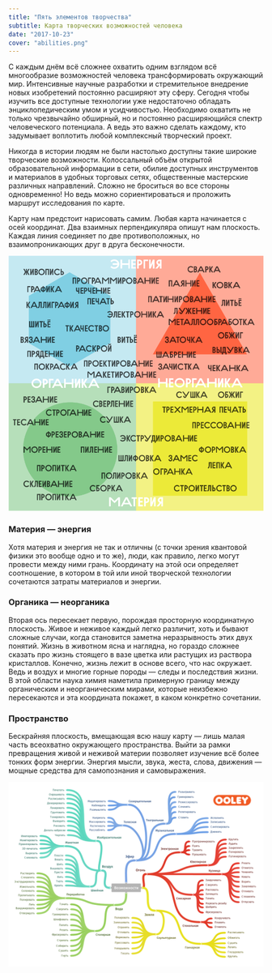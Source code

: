 ```yaml
---
title: "Пять элементов творчества"
subtitle: Карта творческих возможностей человека
date: "2017-10-23"
cover: "abilities.png"
---
```


С каждым днём всё сложнее охватить одним взглядом всё многообразие возможностей человека трансформировать окружающий мир. Интенсивные научные разработки и стремительное внедрение новых изобретений постоянно расширяют эту сферу. Сегодня чтобы изучить все доступные технологии уже недостаточно обладать энциклопедическим умом и усидчивостью. Необходимо охватить не только чрезвычайно обширный, но и постоянно расширяющийся спектр человеческого потенциала. А ведь это важно сделать каждому, кто задумывает воплотить любой комплексный творческий проект.

Никогда в истории людям не были настолько доступны такие широкие творческие возможности. Колоссальный объём открытой образовательной информации в сети, обилие доступных инструментов и материалов в удобных торговых сетях, общественные мастерские различных направлений. Сложно не броситься во все стороны одновременно! Но ведь можно сориентироваться и проложить маршрут исследования по карте.

Карту нам предстоит нарисовать самим. Любая карта начинается с осей координат. Два взаимных перпендикуляра опишут нам плоскость. Каждая линия соединяет по две противоположных, но взаимопроникающих друг в друга бесконечности.

![](./images/chart.png)

### Материя — энергия

Хотя материя и энергия не так и отличны (с точки зрения квантовой физики это вообще одно и то же), люди, как правило, легко могут провести между ними грань. Координату на этой оси определяет соотношение, в котором в той или иной творческой технологии сочетаются затраты материалов и энергии.

### Органика — неорганика

Вторая ось пересекает первую, порождая просторную координатную плоскость. Живое и неживое каждый легко различит, хоть и бывают сложные случаи, когда становится заметна неразрывность этих двух понятий. Жизнь в животном ясна и наглядна, но гораздо сложнее сказать про жизнь стоящего в вазе цветка или растущих из раствора кристаллов. Конечно, жизнь лежит в основе всего, что нас окружает. Ведь и воздух и многие горные породы — следы и последствия жизни. В этой области наука химия наметила примерную границу между органическим и неорганическим мирами, которые неизбежно пересекаются и эта координата покажет, в каком конкретно сочетании.

### Пространство

Бескрайняя плоскость, вмещающая всю нашу карту — лишь малая часть всеохватно окружающего пространства. Выйти за рамки превращения живой и неживой материи позволяет изучение всё более тонких форм энергии. Энергия мысли, звука, жеста, слова, движения — мощные средства для самопознания и самовыражения.

![](./abilities.png)
